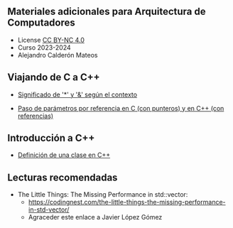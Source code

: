 ## Materiales adicionales para Arquitectura de Computadores

<html>
<ul>
<li> License <a href="http:/creativecommons.org/licenses/by-nc/4.0/">CC BY-NC 4.0</a> </li>
<li> Curso 2023-2024</li>
<li> Alejandro Calderón Mateos </li>
</ul>
</html>


## Viajando de C a C++

 * [Significado de '\*' y '&' según el contexto](de_c_a_cpp.md#viajando-de-c-a-c)

 * [Paso de parámetros por referencia en C (con punteros) y en C++ (con referencias)](de_c_a_cpp.md#b-paso-de-par%C3%A1metros-por-referencia-en-c-con-punteros-y-en-c-con-referencias)


## Introducción a C++

 * [Definición de una clase en C++](intro_cpp.md#a-definición-de-una-clase-en-c)


## Lecturas recomendadas

 * The Little Things: The Missing Performance in std::vector:
   * https://codingnest.com/the-little-things-the-missing-performance-in-std-vector/
   * Agraceder este enlace a Javier López Gómez


